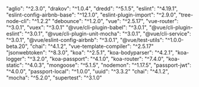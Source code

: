 "aglio": "^2.3.0",
"drakov": "^1.0.4",
"dredd": "^5.1.5",
"eslint": "^4.19.1",
"eslint-config-airbnb-base": "^12.1.0",
"eslint-plugin-import": "^2.9.0",
"tree-node-cli": "^1.2.2"
"debounce": "^1.2.0",
"vue": "^2.5.17",
"vue-router": "^3.0.1",
"vuex": "^3.0.1"
"@vue/cli-plugin-babel": "^3.0.1",
"@vue/cli-plugin-eslint": "^3.0.1",
"@vue/cli-plugin-unit-mocha": "^3.0.1",
"@vue/cli-service": "^3.0.1",
"@vue/eslint-config-airbnb": "^3.0.1",
"@vue/test-utils": "^1.0.0-beta.20",
"chai": "^4.1.2",
"vue-template-compiler": "^2.5.17"
"jsonwebtoken": "^8.3.0",
"koa": "^2.5.1",
"koa-bodyparser": "^4.2.1",
"koa-logger": "^3.2.0",
"koa-passport": "^4.1.0",
"koa-router": "^7.4.0",
"koa-static": "^4.0.3",
"mongoose": "^5.1.5",
"nodemon": "^1.17.5",
"passport-jwt": "^4.0.0",
"passport-local": "^1.0.0",
"uuid": "^3.3.2"
"chai": "^4.1.2",
"mocha": "^5.2.0",
"supertest": "^3.1.0"